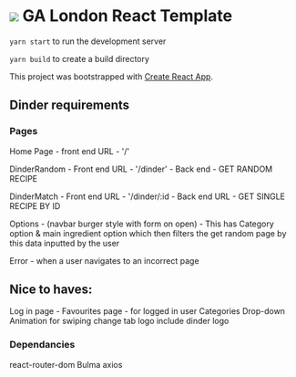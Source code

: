 # ![](https://ga-dash.s3.amazonaws.com/production/assets/logo-9f88ae6c9c3871690e33280fcf557f33.png) GA London React Template

`yarn start` to run the development server

`yarn build` to create a build directory


This project was bootstrapped with [Create React App](https://github.com/facebook/create-react-app).

## Dinder requirements

### Pages

Home Page - front end URL - '/'

DinderRandom - Front end URL - '/dinder'
             - Back end - GET RANDOM RECIPE

DinderMatch - Front end URL - '/dinder/:id
            - Back end URL - GET SINGLE RECIPE BY ID

Options - (navbar burger style with form on open) - This has Category option & main ingredient option which then filters the get random page by this data inputted by the user

Error - when a user navigates to an incorrect page

## Nice to haves:
Log in page - 
Favourites page - for logged in user
Categories Drop-down
Animation for swiping
change tab logo include dinder logo

### Dependancies
react-router-dom
Bulma
axios